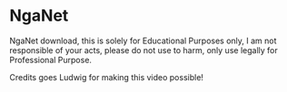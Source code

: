 # NgaNet
NgaNet download, this is solely for Educational Purposes only, I am not responsible of your acts, please do not use to harm, only use legally for Professional Purpose.

Credits goes Ludwig for making this video possible!
